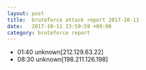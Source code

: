 ```yaml
---
layout: post
title:  bruteforce attack report 2017-10-11
date:   2017-10-11 23:59:59 +09:00
category: bruteforce report
---
```


* 01:40 unknown[212.129.63.22]
* 08:30 unknown[198.211.126.198]
